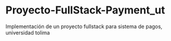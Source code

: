 # Proyecto-FullStack-Payment_ut
Implementación de un proyecto fullstack para sistema de pagos, universidad tolima
